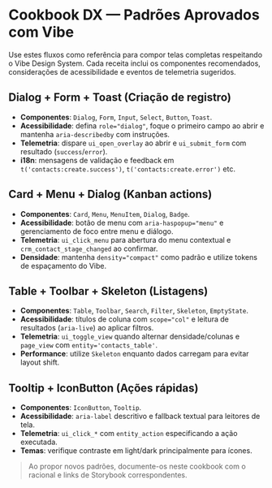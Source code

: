 # Cookbook DX — Padrões Aprovados com Vibe

Use estes fluxos como referência para compor telas completas respeitando o Vibe Design System. Cada receita inclui os componentes recomendados, considerações de acessibilidade e eventos de telemetria sugeridos.

## Dialog + Form + Toast (Criação de registro)
- **Componentes**: `Dialog`, `Form`, `Input`, `Select`, `Button`, `Toast`.
- **Acessibilidade**: defina `role="dialog"`, foque o primeiro campo ao abrir e mantenha `aria-describedby` com instruções.
- **Telemetria**: dispare `ui_open_overlay` ao abrir e `ui_submit_form` com resultado (`success`/`error`).
- **i18n**: mensagens de validação e feedback em `t('contacts:create.success')`, `t('contacts:create.error')` etc.

## Card + Menu + Dialog (Kanban actions)
- **Componentes**: `Card`, `Menu`, `MenuItem`, `Dialog`, `Badge`.
- **Acessibilidade**: botão de menu com `aria-haspopup="menu"` e gerenciamento de foco entre menu e diálogo.
- **Telemetria**: `ui_click_menu` para abertura do menu contextual e `crm_contact_stage_changed` ao confirmar.
- **Densidade**: mantenha `density="compact"` como padrão e utilize tokens de espaçamento do Vibe.

## Table + Toolbar + Skeleton (Listagens)
- **Componentes**: `Table`, `Toolbar`, `Search`, `Filter`, `Skeleton`, `EmptyState`.
- **Acessibilidade**: títulos de coluna com `scope="col"` e leitura de resultados (`aria-live`) ao aplicar filtros.
- **Telemetria**: `ui_toggle_view` quando alternar densidade/colunas e `page_view` com `entity='contacts_table'`.
- **Performance**: utilize `Skeleton` enquanto dados carregam para evitar layout shift.

## Tooltip + IconButton (Ações rápidas)
- **Componentes**: `IconButton`, `Tooltip`.
- **Acessibilidade**: `aria-label` descritivo e fallback textual para leitores de tela.
- **Telemetria**: `ui_click_*` com `entity_action` especificando a ação executada.
- **Temas**: verifique contraste em light/dark principalmente para ícones.

> Ao propor novos padrões, documente-os neste cookbook com o racional e links de Storybook correspondentes.
